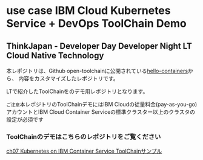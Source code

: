 # use case IBM Cloud Kubernetes Service + DevOps ToolChain Demo
## ThinkJapan - Developer Day Developer Night LT Cloud Native Technology

本レポジトリは、Github open-toolchainに公開されている[hello-containers](https://github.com/open-toolchain/hello-containers)から、
内容をカスタマイズしたレポジトリです。

LTで紹介したToolChainをのデモ用レポジトリとなります。

`ご注意`本レポジトリのToolChainデモにはIBM Cloudの従量料金(pay-as-you-go)アカウントとIBM Cloud Container Serviceの標準クラスター以上のクラスタの設定が必須です

### ToolChainのデモはこちらのレポジトリをご覧ください
[ch07 Kubernetes on IBM Container Service ToolChainサンプル](https://github.com/phssakaigawa/ch07-toolchain)